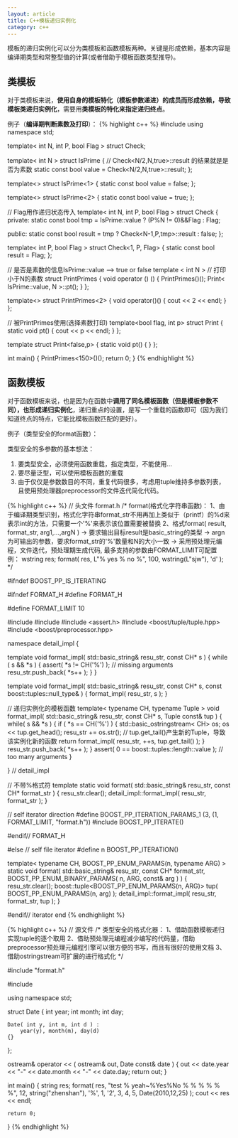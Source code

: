 ```yaml
---
layout: article
title: C++模板递归实例化
category: c++
---
```

模板的递归实例化可以分为类模板和函数模板两种。关键是形成依赖，基本内容是编译期类型和常整型值的计算(或者借助于模板函数类型推导)。
 
## 类模板
对于类模板来说，**使用自身的模板特化（模板参数递进）的成员而形成依赖，导致模板类递归实例化**，需要用**类模板的特化来指定递归终点**。
 
例子（**编译期判断素数及打印**）：
{% highlight c++ %}
#include <iostream>
using namespace std;
 
template< int N, int P, bool Flag >
struct Check;
 
template< int N >
struct IsPrime
{
    // Check<N/2,N,true>::result 的结果就是是否为素数
    static const bool value = Check<N/2,N,true>::result;
};
 
template<>
struct IsPrime<1>
{
    static const bool value = false;
};
 
template<>
struct IsPrime<2>
{
    static const bool value = true;
};
 
// Flag用作递归状态传入
template< int N, int P, bool Flag >
struct Check
{
private:
    static const bool tmp = 
        IsPrime<N>::value ? (P%N != 0)&&Flag : Flag;
 
public:
    static const bool result = tmp ? Check<N-1,P,tmp>::result : false;
};
 
template< int P, bool Flag >
struct Check<1, P, Flag>
{
    static const bool result = Flag;
};
 
// 是否是素数的信息IsPrime<N>::value --> true or false
template < int N > // 打印小于N的素数
struct PrintPrimes
{
    void operator () ()
    {
       PrintPrimes<N-1>()();
       Print< IsPrime<N>::value, N >::pt();
    }
};
 
template<>
struct PrintPrimes<2>
{
    void operator()()
    {
       cout << 2 << endl;
    }
};
 
// 被PrintPrimes使用(选择素数打印)
template<bool flag, int p>
struct Print
{
    static void pt()
    {
       cout << p << endl;
    }
};
 
template<int p>
struct Print<false,p>
{
    static void pt() { }
};
 
 
int main()
{
    PrintPrimes<150>()();
    return 0;
}
{% endhighlight %}
 
## 函数模板
对于函数模板来说，也是因为在函数中**调用了同名模板函数（但是模板参数不同），也形成递归实例化**，递归重点的设置，是写一个重载的函数即可（因为我们知道终点的特点，它能比模板函数匹配的更好）。

例子（类型安全的format函数）：  

类型安全的多参数的基本想法：
1.	要类型安全，必须使用函数重载，指定类型，不能使用…
2.	要尽量泛型，可以使用模板函数的重载
3.	由于仅仅是参数数目的不同，重复代码很多，考虑用tuple维持多参数列表，且使用预处理器preprocessor的文件迭代简化代码。

{% highlight c++ %}
// 头文件 format.h
/*
format(格式化字符串函数)：
1、由于编译期类型识别，格式化字符串format_str不用再加上类似于（printf）的%d来表示int的方法，只需要一个'%'来表示该位置需要被替换
2、格式format( result, format_str, arg1,...,argN )
	-> 要求输出目标result是basic_string<T>的类型
	-> argn为可输出的参数，要求format_str的'%'数量和N的大小一致
	-> 采用预处理元编程，文件迭代，预处理期生成代码, 最多支持的参数由FORMAT_LIMIT可配置
例：
wstring res;
format( res, L"% yes % no %", 100, wstring(L"sjw"), 'd' );
*/

#ifndef BOOST_PP_IS_ITERATING

#ifndef FORMAT_H
#define FORMAT_H

#define FORMAT_LIMIT 10

#include <sstream>
#include <string>
#include <assert.h>
#include <boost/tuple/tuple.hpp>
#include <boost/preprocessor.hpp>

namespace detail_impl {

template<typename CH>
void format_impl( std::basic_string<CH>& resu_str, const CH* s )
{
	while ( s && *s )
	{
		assert( *s != CH('%') ); // missing arguments
		resu_str.push_back( *s++ );
	}
}

template<typename CH>
void format_impl( std::basic_string<CH>& resu_str, const CH* s, const boost::tuples::null_type& ) 
{
	format_impl( resu_str, s );
}

// 递归实例化的模板函数
template< typename CH, typename Tuple >
void format_impl( std::basic_string<CH>& resu_str, const CH* s, Tuple const& tup )
{
	while( s && *s )
	{
		if ( *s == CH('%') )
		{
			std::basic_ostringstream< CH> os;
			os << tup.get_head();
			resu_str += os.str();
			// tup.get_tail()产生新的Tuple，导致该实例化新的函数
			return format_impl( resu_str, ++s, tup.get_tail() ); 
		}
		resu_str.push_back( *s++ );
	}
	assert( 0 == boost::tuples::length<Tuple>::value ); // too many arguments
}

} // detail_impl

// 不带%格式符
template<typename CH>
static void format( std::basic_string<CH>& resu_str, const CH* format_str )
{
	resu_str.clear();
	detail_impl::format_impl( resu_str, format_str );
}

// self iterator direction
#define BOOST_PP_ITERATION_PARAMS_1 (3, (1, FORMAT_LIMIT, "format.h"))
#include BOOST_PP_ITERATE()

#endif// FORMAT_H


#else // self file iterator
#define n BOOST_PP_ITERATION()

template< typename CH, BOOST_PP_ENUM_PARAMS(n, typename ARG) >
static void format( std::basic_string<CH>& resu_str, const CH* format_str, 
				    BOOST_PP_ENUM_BINARY_PARAMS( n, ARG, const& arg ) )
{
	resu_str.clear();
	boost::tuple<BOOST_PP_ENUM_PARAMS(n, ARG)> tup( BOOST_PP_ENUM_PARAMS(n, arg) );
	detail_impl::format_impl( resu_str, format_str, tup );
}

#endif// iterator end
{% endhighlight %}

{% highlight c++ %}
// 源文件
/*
类型安全的格式化器：
1、借助函数模板递归实现tuple的逐个取用
2、借助预处理元编程减少编写的代码量，借助preprocessor预处理元编程引擎可以很方便的书写，而且有很好的使用文档
3、借助ostringstream可扩展的进行格式化
*/

#include "format.h"

#include <iostream>

using namespace std;

struct Date
{
	int year;
	int month;
	int day;

	Date( int y, int m, int d ) :
		year(y), month(m), day(d)
	{}
};

ostream& operator << ( ostream& out, Date const& date )
{
	out << date.year << "-" << date.month << "-" << date.day;
	return out;
}

int main()
{
	string res;
	format( res, "test % yeah~%Yes%No % % % % % %", 12, string("zhenshan"), '%', 1, '2', 3, 4, 5, Date(2010,12,25) );
	cout << res << endl;

	return 0;
}
{% endhighlight %}

